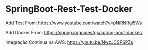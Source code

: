 # SpringBoot-Rest-Test-Docker

Add Test From: https://www.youtube.com/watch?v=pNiRNRgi5Ws

Add Docker From: https://spring.io/guides/gs/spring-boot-docker/

Integração Continua na AWS: https://youtu.be/NwzJCSPSPZs 


